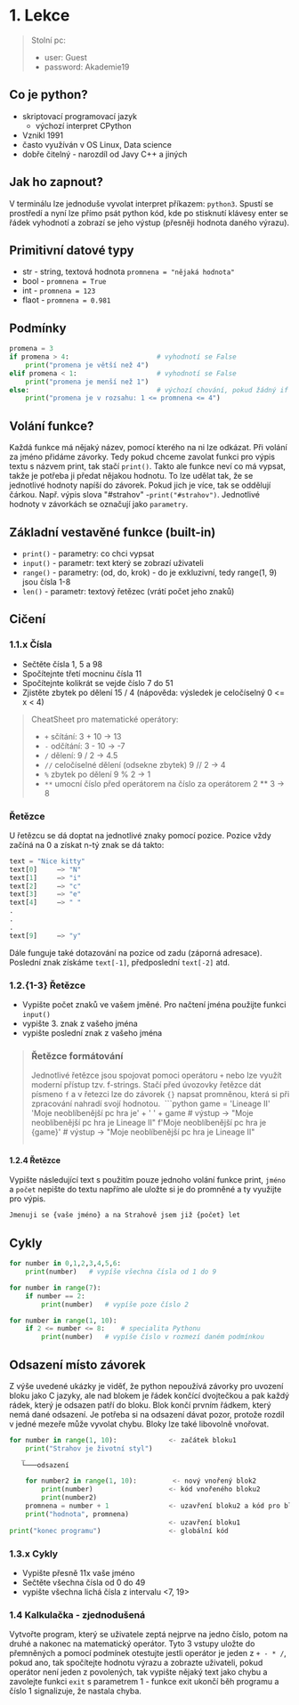 # 1. Lekce
> Stolní pc:
>   * user: Guest
>   * password: Akademie19

## Co je python?
* skriptovací programovací jazyk
    * výchozí interpret CPython
* Vznikl 1991
* často využíván v OS Linux, Data science
* dobře čitelný - narozdíl od Javy C++ a jiných

## Jak ho zapnout?
V terminálu lze jednoduše vyvolat interpret příkazem: ```python3```.
Spustí se prostředí a nyní lze přímo psát python kód, kde po stisknutí klávesy enter se řádek vyhodnotí a zobrazí se jeho výstup (přesněji hodnota daného výrazu).

## Primitivní datové typy
* str - string, textová hodnota ```promnena = "nějaká hodnota"```
* bool -  ```promnena = True```
* int -  ```promnena = 123```
* flaot -  ```promnena = 0.981```

## Podmínky
```python
promena = 3
if promena > 4:                      # vyhodnotí se False
    print("promena je větší než 4")
elif promena < 1:                    # vyhodnotí se False
    print("promena je menší než 1")
else:                                # výchozí chování, pokud žádný if nebyl splněn
    print("promena je v rozsahu: 1 <= promnena <= 4")
```

## Volání funkce?
Každá funkce má nějaký název, pomocí kterého na ni lze odkázat. Při volání za jméno přidáme závorky. Tedy pokud chceme zavolat funkci pro výpis textu s názvem print, tak stačí `print()`. Takto ale funkce neví co má vypsat, takže je potřeba ji předat nějakou hodnotu. To lze udělat tak, že se jednotlivé hodnoty napíší do závorek. Pokud jich je více, tak se oddělují čárkou. Např. výpis slova "#strahov" -```print("#strahov")```. Jednotlivé hodnoty v závorkách se označují jako `parametry`.


## Základní vestavěné funkce (built-in)
* ```print()``` - parametry: co chci vypsat
* ```input()``` - parametr: text který se zobrazí uživateli
* ```range()``` - parametry: (od, do, krok) - do je exkluzivní, tedy range(1, 9) jsou čísla 1-8
* ```len()``` - parametr: textový řetězec (vrátí počet jeho znaků)


## Cičení
### 1.1.x Čísla
* Sečtěte čísla 1, 5 a 98
* Spočítejnte třetí mocninu čísla 11
* Spočítejnte kolikrát se vejde číslo 7 do 51
* Zjistěte zbytek po dělení 15 / 4  (nápověda: výsledek je celočíselný 0 <= x < 4) 

> CheatSheet pro matematické operátory:
> * `+` sčítání: 3 + 10 -> 13
> * `-` odčítání: 3 - 10 -> -7
> * `/` dělení: 9 / 2 -> 4.5
> * `//` celočíselné dělení (odsekne zbytek) 9 // 2 -> 4
> * `%` zbytek po dělení 9 % 2 -> 1
> * `**` umocní číslo před operátorem na číslo za operátorem 2 ** 3 -> 8

### Řetězce
U řetězcu se dá doptat na jednotlivé znaky pomocí pozice. Pozice vždy začíná na 0 a získat n-tý znak se dá takto:
```python
text = "Nice kitty"
text[0]     –> "N"
text[1]     –> "i"
text[2]     –> "c"
text[3]     –> "e"
text[4]     –> " "
.
.
.
text[9]     –> "y"
```
Dále funguje také dotazování na pozice od zadu (záporná adresace). Poslední znak získáme `text[-1]`, předposlední `text[-2]` atd.

### 1.2.{1-3} Řetězce
* Vypište počet znaků ve vašem jměné. Pro načtení jména použijte funkci ```input()```
* vypište 3. znak z vašeho jména
* vypište poslední znak z vašeho jména

> ### Řetězce formátování
> Jednotlivé řetězce jsou spojovat pomoci operátoru `+` nebo lze využít moderní přístup tzv. f-strings. Stačí před úvozovky řetězce dát písmeno `f` a v řetezci lze do závorek `{}` napsat promněnou, která si při zpracování nahradí svojí hodnotou.
> ```python
> game = 'Lineage II'
> 'Moje neoblíbenější pc hra je' + ' ' + game   # výstup -> "Moje neoblíbenější pc hra je Lineage II"
> f'Moje neoblíbenější pc hra je {game}'        # výstup -> "Moje neoblíbenější pc hra je Lineage II"
> ```

#### 1.2.4 Řetězce
Vypište následující text s použitím pouze jednoho volání funkce print, `jméno` a `počet` nepište do textu napřímo ale uložte si je do promněné a ty využijte pro výpis.
```python
Jmenuji se {vaše jméno} a na Strahově jsem již {počet} let
```

## Cykly
```python
for number in 0,1,2,3,4,5,6:
    print(number)   # vypíše všechna čísla od 1 do 9

for number in range(7):
    if number == 2:
        print(number)   # vypíše poze číslo 2

for number in range(1, 10):
    if 2 <= number <= 8:    # specialita Pythonu
        print(number)   # vypíše číslo v rozmezí daném podmínkou
```

## Odsazení místo závorek
Z výše uvedené ukázky je viděť, že python nepoužívá závorky pro uvození bloku jako C jazyky, ale nad blokem je řádek končící dvojtečkou a pak každý rádek, který je odsazen patří do bloku. Blok končí prvním řádkem, který nemá dané odsazení. Je potřeba si na odsazení dávat pozor, protože rozdíl v jedné mezeře může vyvolat chybu. Bloky lze také libovolně vnořovat.

```python
for number in range(1, 10):             <- začátek bloku1
    print("Strahov je životní styl")
   _
   └───odsazení

    for number2 in range(1, 10):         <- nový vnořený blok2
        print(number)                   <- kód vnořeného bloku2
        print(number2)
    promnena = number + 1               <- uzavření bloku2 a kód pro blok1
    print("hodnota", promnena)
                                        <- uzavření bloku1
print("konec programu")                 <- globální kód
```

### 1.3.x Cykly
* Vypište přesně 11x vaše jméno
* Sečtěte všechna čísla od 0 do 49
* vypište všechna lichá čísla z intervalu <7, 19>

### 1.4 Kalkulačka - zjednodušená
Vytvořte program, který se uživatele zeptá nejprve na jedno číslo, potom na druhé a nakonec na matematický operátor. Tyto 3 vstupy uložte do přemněných a pomocí podmínek otestujte jestli operátor je jeden z `+ - * /`, pokud ano, tak spočítejte hodnotu výrazu a zobrazte uživateli, pokud operátor není jeden z povolených, tak vypište nějaký text jako chybu a zavolejte funkci `exit` s parametrem 1 - funkce exit ukončí běh programu a číslo 1 signalizuje, že nastala chyba. 
